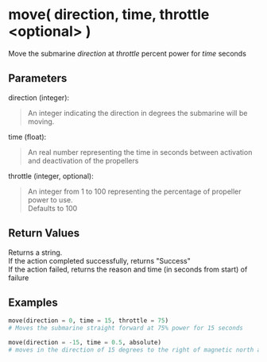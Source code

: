 # move( direction, time, throttle \<optional> )

Move the submarine *direction* at *throttle* percent power for *time* seconds

## Parameters

direction (integer):  
> An integer indicating the direction in degrees the submarine will be moving.

time (float):  
> An real number representing the time in seconds between activation and deactivation of the propellers

throttle (integer, optional):  
> An integer from 1 to 100 representing the percentage of propeller power to use.  
> Defaults to 100

## Return Values

Returns a string.  
If the action completed successfully, returns "Success"  
If the action failed, returns the reason and time (in seconds from start) of failure

## Examples

```py
move(direction = 0, time = 15, throttle = 75)
# Moves the submarine straight forward at 75% power for 15 seconds

move(direction = -15, time = 0.5, absolute)
# moves in the direction of 15 degrees to the right of magnetic north at 100% power for half a second
```
